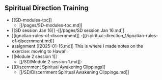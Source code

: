 ## Spiritual Direction Training

- [[SD-modules-toc]] 
    - [[/pages/SD-modules-toc.md]] 
- [[SD session Jan 16]] 
    -[[/pages/SD session Jan 16.md]] 
- [[ignatian-rules-of-discernment]]
    -[[/spiritual-direction_1/ignatian-rules-of-discernment.md]] 
- assignment [[2025-01-15.md]] This is where I made notes on the exercise: moving to Hawai'i
- [[Module 2 session 1]]
  - [[/SD/Module 2 session 1.md]]-
- [[Discernment Spiritual Awakening Clippings]]
    - [[/SD/Discernment Spiritual Awakening Clippings.md]]
